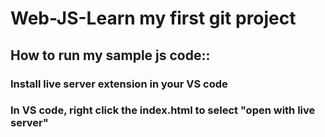 # Web-JS-Learn my first git project
## How to run my sample js code::
### Install live server extension in your VS code
### In VS code, right click the index.html to select "open with live server"

